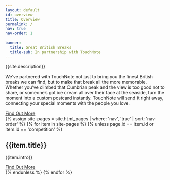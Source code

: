 ```yaml
---
layout: default
id: overview
title: Overview
permalink: /
nav: true
nav-order: 1

banner:
  title: Great British Breaks
  title-sub: In partnership with TouchNote
---
```


<div class="container vpad--xxl">
  <div class="width width--xl text--center text--xxl">
    <p>{{site.description}}</p>
    <p>We’ve partnered with TouchNote not just to bring you the finest British breaks we can find, but to make that break all the more memorable. Whether you’ve climbed that Cumbrian peak and the view is too good not to share, or someone’s got ice cream all over their face at the seaside, turn the moment into a  custom postcard instantly. TouchNote will send it right away, connecting your special moments with the people you love.</p>
    <div class="space--sm"></div>
    <a href="{{site.baseurl}}/touchnote" class="btn btn--outline btn--outline-cyan">Find Out More</a>
  </div>
</div>

<div class="bg--light">
  <div class="container vpad--xxl">
    {% assign site-pages = site.html_pages | where: 'nav', 'true' | sort: 'nav-order' %}
    {% for item in site-pages %}
      {% unless page.id == item.id or item.id == 'competition' %}
        <div class="bob{% cycle '', ' bob--swap' %}">
          <div class="bob__img">
            <div class="bg-img bg-img--4-3" style="background-image: url('{{site.img}}/img.jpg');">
              <a class="bg-img__link" href="{{site.baseurl}}{{item.url}}"></a>
            </div>
          </div>
          <div class="bob__text">
            <h2 class="title title--lg">{{item.title}}</h2>
            <p class="text--xl">{{item.intro}}</p>
            <div class="space--sm"></div>
            <a href="{{site.baseurl}}{{item.url}}" class="btn btn--outline btn--outline-cyan">Find Out More</a>
          </div>
        </div>
      {% endunless %}
    {% endfor %}
  </div>
</div>
